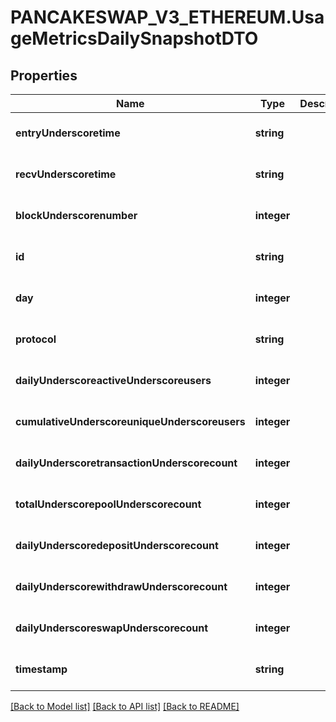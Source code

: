 # PANCAKESWAP_V3_ETHEREUM.UsageMetricsDailySnapshotDTO

## Properties
Name | Type | Description | Notes
------------ | ------------- | ------------- | -------------
**entryUnderscoretime** | **string** |  | [optional] [default to null]
**recvUnderscoretime** | **string** |  | [optional] [default to null]
**blockUnderscorenumber** | **integer** |  | [optional] [default to null]
**id** | **string** |  | [optional] [default to null]
**day** | **integer** |  | [optional] [default to null]
**protocol** | **string** |  | [optional] [default to null]
**dailyUnderscoreactiveUnderscoreusers** | **integer** |  | [optional] [default to null]
**cumulativeUnderscoreuniqueUnderscoreusers** | **integer** |  | [optional] [default to null]
**dailyUnderscoretransactionUnderscorecount** | **integer** |  | [optional] [default to null]
**totalUnderscorepoolUnderscorecount** | **integer** |  | [optional] [default to null]
**dailyUnderscoredepositUnderscorecount** | **integer** |  | [optional] [default to null]
**dailyUnderscorewithdrawUnderscorecount** | **integer** |  | [optional] [default to null]
**dailyUnderscoreswapUnderscorecount** | **integer** |  | [optional] [default to null]
**timestamp** | **string** |  | [optional] [default to null]

[[Back to Model list]](../README.md#documentation-for-models) [[Back to API list]](../README.md#documentation-for-api-endpoints) [[Back to README]](../README.md)


